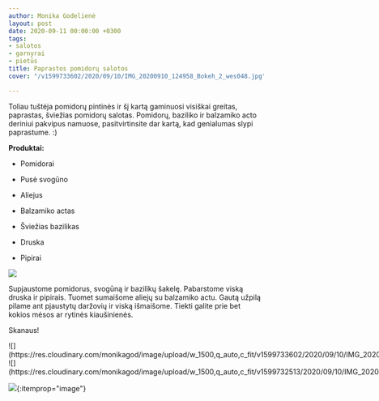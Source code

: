 ```yaml
---
author: Monika Godelienė
layout: post
date: 2020-09-11 00:00:00 +0300
tags:
- salotos
- garnyrai
- pietūs
title: Paprastos pomidorų salotos
cover: "/v1599733602/2020/09/10/IMG_20200910_124958_Bokeh_2_wes048.jpg"

---
```

Toliau tuštėja pomidorų pintinės ir šį kartą gaminuosi visiškai greitas, paprastas, šviežias pomidorų salotas. Pomidorų, baziliko ir balzamiko acto deriniui pakvipus namuose, pasitvirtinsite dar kartą, kad genialumas slypi paprastume. :)

**Produktai:**

* <span itemprop="recipeIngredient">Pomidorai</span>
* <span itemprop="recipeIngredient">Pusė svogūno</span>
* <span itemprop="recipeIngredient">Aliejus</span>
* <span itemprop="recipeIngredient">Balzamiko </span>actas
* <span itemprop="recipeIngredient">Šviežias</span> bazilikas
* <span itemprop="recipeIngredient">Druska</span>
* <span itemprop="recipeIngredient">Pipirai</span>

  <div itemprop="recipeInstructions" markdown="1">

![](https://res.cloudinary.com/monikagod/image/upload/w_1500,q_auto,c_fit/v1599732513/2020/09/10/IMG_20200910_124332_Bokeh_2_bot16n.jpg)

Supjaustome pomidorus, svogūną ir bazilikų šakelę. Pabarstome viską druska ir pipirais. Tuomet sumaišome aliejų su balzamiko actu. Gautą užpilą pilame ant pjaustytų daržovių ir viską išmaišome. Tiekti galite prie bet kokios mėsos ar rytinės kiaušinienės.

</div>

Skanaus!

<div class="row">
<div class="six columns" markdown="1">
![](https://res.cloudinary.com/monikagod/image/upload/w_1500,q_auto,c_fit/v1599733602/2020/09/10/IMG_20200910_124958_Bokeh_2_wes048.jpg)
</div>
<div class="six columns" markdown="1">
![](https://res.cloudinary.com/monikagod/image/upload/w_1500,q_auto,c_fit/v1599732513/2020/09/10/IMG_20200910_124931_Bokeh_2_we7rmz.jpg)
</div>
</div>

![](https://res.cloudinary.com/monikagod/image/upload/w_1500,q_auto,c_fit/v1599732521/2020/09/10/IMG_20200910_125349_Bokeh_2_xsowfn.jpg){:itemprop="image"}